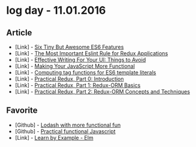 # log day - 11.01.2016

## Article

- \[Link\] - [Six Tiny But Awesome ES6 Features](https://davidwalsh.name/es6-features)
- \[Link\] - [The Most Important Eslint Rule for Redux Applications](https://medium.com/@paulwithap/the-most-important-eslint-rule-for-redux-applications-c10f6aeff61d#.faqpp6dxx)
- \[Link\] - [Effective Writing For Your UI: Things to Avoid](https://uxplanet.org/effective-writing-for-your-ui-things-to-avoid-f6084e94e009#.36qww1xld)
- \[Link\] - [Making Your JavaScript More Functional](https://adam.merrifield.ca/2016/11/01/making-your-javascript-more-functional/)
- \[Link\] - [Computing tag functions for ES6 template literals](http://www.2ality.com/2016/11/computing-tag-functions.html)
- \[Link\] - [Practical Redux, Part 0: Introduction](http://blog.isquaredsoftware.com/2016/10/practical-redux-part-0-introduction/)
- \[Link\] - [Practical Redux, Part 1: Redux-ORM Basics](http://blog.isquaredsoftware.com/2016/10/practical-redux-part-1-redux-orm-basics/)
- \[Link\] - [Practical Redux, Part 2: Redux-ORM Concepts and Techniques](http://blog.isquaredsoftware.com/2016/10/practical-redux-part-2-redux-orm-concepts-and-techniques/)


## Favorite

- \[Github\] - [Lodash with more functional fun](https://github.com/lodash-archive/lodash-fp)
- \[Github\] - [Practical functional Javascript](https://github.com/ramda/ramda)
- \[Link\] - [Learn by Example - Elm](http://elm-lang.org/examples/)
